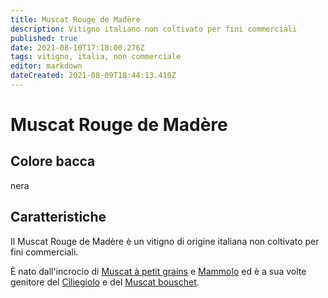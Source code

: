 ```yaml
---
title: Muscat Rouge de Madère
description: Vitigno italiano non coltivato per fini commerciali
published: true
date: 2021-08-10T17:18:00.276Z
tags: vitigno, italia, non commerciale
editor: markdown
dateCreated: 2021-08-09T18:44:13.410Z
---
```


# Muscat Rouge de Madère

## Colore bacca
nera

## Caratteristiche

Il Muscat Rouge de Madère è un vitigno di origine italiana non coltivato per fini commerciali. 

È nato dall'incrocio di [Muscat à petit grains](/vitigni/bacca-bianca/muscat-a-petit-grains) e [Mammolo](/vitigni/bcca-nera/mammolo) ed è a sua volte genitore del [Ciliegiolo](/vitigni/bacca-nera/ciliegiolo) e del [Muscat bouschet](/vitigni/bacca-nera/muscat-bouschet).
